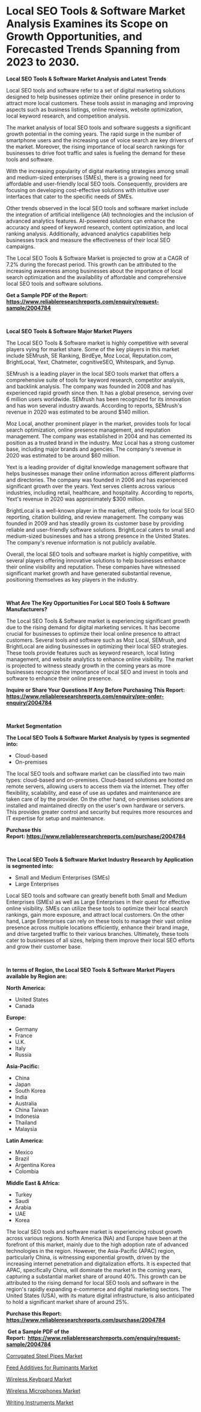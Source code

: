 <p><h1>Local SEO Tools & Software Market Analysis Examines its Scope on Growth Opportunities, and Forecasted Trends Spanning from 2023 to 2030.</h1></p><p><strong>Local SEO Tools & Software Market Analysis and Latest Trends</strong></p>
<p><p>Local SEO tools and software refer to a set of digital marketing solutions designed to help businesses optimize their online presence in order to attract more local customers. These tools assist in managing and improving aspects such as business listings, online reviews, website optimization, local keyword research, and competition analysis.</p><p>The market analysis of local SEO tools and software suggests a significant growth potential in the coming years. The rapid surge in the number of smartphone users and the increasing use of voice search are key drivers of the market. Moreover, the rising importance of local search rankings for businesses to drive foot traffic and sales is fueling the demand for these tools and software.</p><p>With the increasing popularity of digital marketing strategies among small and medium-sized enterprises (SMEs), there is a growing need for affordable and user-friendly local SEO tools. Consequently, providers are focusing on developing cost-effective solutions with intuitive user interfaces that cater to the specific needs of SMEs.</p><p>Other trends observed in the local SEO tools and software market include the integration of artificial intelligence (AI) technologies and the inclusion of advanced analytics features. AI-powered solutions can enhance the accuracy and speed of keyword research, content optimization, and local ranking analysis. Additionally, advanced analytics capabilities help businesses track and measure the effectiveness of their local SEO campaigns.</p><p>The Local SEO Tools & Software Market is projected to grow at a CAGR of 7.2% during the forecast period. This growth can be attributed to the increasing awareness among businesses about the importance of local search optimization and the availability of affordable and comprehensive local SEO tools and software solutions.</p></p>
<p><strong>Get a Sample PDF of the Report:&nbsp; <a href="https://www.reliableresearchreports.com/enquiry/request-sample/2004784">https://www.reliableresearchreports.com/enquiry/request-sample/2004784</a></strong></p>
<p>&nbsp;</p>
<p><strong>Local SEO Tools & Software Major Market Players</strong></p>
<p><p>The Local SEO Tools & Software market is highly competitive with several players vying for market share. Some of the key players in this market include SEMrush, SE Ranking, BirdEye, Moz Local, Reputation.com, BrightLocal, Yext, Chatmeter, cognitiveSEO, Whitespark, and Synup.</p><p>SEMrush is a leading player in the local SEO tools market that offers a comprehensive suite of tools for keyword research, competitor analysis, and backlink analysis. The company was founded in 2008 and has experienced rapid growth since then. It has a global presence, serving over 6 million users worldwide. SEMrush has been recognized for its innovation and has won several industry awards. According to reports, SEMrush's revenue in 2020 was estimated to be around $140 million.</p><p>Moz Local, another prominent player in the market, provides tools for local search optimization, online presence management, and reputation management. The company was established in 2004 and has cemented its position as a trusted brand in the industry. Moz Local has a strong customer base, including major brands and agencies. The company's revenue in 2020 was estimated to be around $60 million.</p><p>Yext is a leading provider of digital knowledge management software that helps businesses manage their online information across different platforms and directories. The company was founded in 2006 and has experienced significant growth over the years. Yext serves clients across various industries, including retail, healthcare, and hospitality. According to reports, Yext's revenue in 2020 was approximately $300 million.</p><p>BrightLocal is a well-known player in the market, offering tools for local SEO reporting, citation building, and review management. The company was founded in 2009 and has steadily grown its customer base by providing reliable and user-friendly software solutions. BrightLocal caters to small and medium-sized businesses and has a strong presence in the United States. The company's revenue information is not publicly available.</p><p>Overall, the local SEO tools and software market is highly competitive, with several players offering innovative solutions to help businesses enhance their online visibility and reputation. These companies have witnessed significant market growth and have generated substantial revenue, positioning themselves as key players in the industry.</p></p>
<p>&nbsp;</p>
<p><strong>What Are The Key Opportunities For Local SEO Tools & Software Manufacturers?</strong></p>
<p><p>The Local SEO Tools & Software market is experiencing significant growth due to the rising demand for digital marketing services. It has become crucial for businesses to optimize their local online presence to attract customers. Several tools and software such as Moz Local, SEMrush, and BrightLocal are aiding businesses in optimizing their local SEO strategies. These tools provide features such as keyword research, local listing management, and website analytics to enhance online visibility. The market is projected to witness steady growth in the coming years as more businesses recognize the importance of local SEO and invest in tools and software to enhance their online presence.</p></p>
<p><strong>Inquire or Share Your Questions If Any Before Purchasing This Report: <a href="https://www.reliableresearchreports.com/enquiry/pre-order-enquiry/2004784">https://www.reliableresearchreports.com/enquiry/pre-order-enquiry/2004784</a></strong></p>
<p>&nbsp;</p>
<p><strong>Market Segmentation</strong></p>
<p><strong>The Local SEO Tools & Software Market Analysis by types is segmented into:</strong></p>
<p><ul><li>Cloud-based</li><li>On-premises</li></ul></p>
<p><p>The local SEO tools and software market can be classified into two main types: cloud-based and on-premises. Cloud-based solutions are hosted on remote servers, allowing users to access them via the internet. They offer flexibility, scalability, and ease of use as updates and maintenance are taken care of by the provider. On the other hand, on-premises solutions are installed and maintained directly on the user's own hardware or servers. This provides greater control and security but requires more resources and IT expertise for setup and maintenance.</p></p>
<p><strong>Purchase this Report:&nbsp;<a href="https://www.reliableresearchreports.com/purchase/2004784">https://www.reliableresearchreports.com/purchase/2004784</a></strong></p>
<p>&nbsp;</p>
<p><strong>The Local SEO Tools & Software Market Industry Research by Application is segmented into:</strong></p>
<p><ul><li>Small and Medium Enterprises (SMEs)</li><li>Large Enterprises</li></ul></p>
<p><p>Local SEO tools and software can greatly benefit both Small and Medium Enterprises (SMEs) as well as Large Enterprises in their quest for effective online visibility. SMEs can utilize these tools to optimize their local search rankings, gain more exposure, and attract local customers. On the other hand, Large Enterprises can rely on these tools to manage their vast online presence across multiple locations efficiently, enhance their brand image, and drive targeted traffic to their various branches. Ultimately, these tools cater to businesses of all sizes, helping them improve their local SEO efforts and grow their customer base.</p></p>
<p>&nbsp;</p>
<p><strong>In terms of Region, the Local SEO Tools & Software Market Players available by Region are:</strong></p>
<p>
    <p> <strong> North America: </strong>
        <ul>
            <li>United States</li>
            <li>Canada</li>
        </ul>
        </p> 
    <p> <strong> Europe: </strong>
        <ul>
            <li>Germany</li>
            <li>France</li>
            <li>U.K.</li>
            <li>Italy</li>
            <li>Russia</li>
        </ul>
        </p> 
    <p> <strong> Asia-Pacific: </strong>
        <ul>
            <li>China</li>
            <li>Japan</li>
            <li>South Korea</li>
            <li>India</li>
            <li>Australia</li>
            <li>China Taiwan</li>
            <li>Indonesia</li>
            <li>Thailand</li>
            <li>Malaysia</li>
        </ul>
        </p> 
    <p> <strong> Latin America: </strong>
        <ul>
            <li>Mexico</li>
            <li>Brazil</li>
            <li>Argentina Korea</li>
            <li>Colombia</li>
        </ul>
        </p> 
    <p> <strong> Middle East & Africa: </strong>
        <ul>
            <li>Turkey</li>
            <li>Saudi</li>
            <li>Arabia</li>
            <li>UAE</li>
            <li>Korea</li>
        </ul>
    </p>
    </p>
<p><p>The local SEO tools and software market is experiencing robust growth across various regions. North America (NA) and Europe have been at the forefront of this market, mainly due to the high adoption rate of advanced technologies in the region. However, the Asia-Pacific (APAC) region, particularly China, is witnessing exponential growth, driven by the increasing internet penetration and digitalization efforts. It is expected that APAC, specifically China, will dominate the market in the coming years, capturing a substantial market share of around 40%. This growth can be attributed to the rising demand for local SEO tools and software in the region's rapidly expanding e-commerce and digital marketing sectors. The United States (USA), with its mature digital infrastructure, is also anticipated to hold a significant market share of around 25%.</p></p>
<p><strong>Purchase this Report: <a href="https://www.reliableresearchreports.com/purchase/2004784">https://www.reliableresearchreports.com/purchase/2004784</a></strong></p>
<p>&nbsp;<strong>Get a Sample PDF of the Report:&nbsp;&nbsp;<a href="https://www.reliableresearchreports.com/enquiry/request-sample/2004784">https://www.reliableresearchreports.com/enquiry/request-sample/2004784</a></strong></p>
<p><strong></strong></p>
<p><p><a href="https://medium.com/@adityalohrp23/analyzing-corrugated-steel-pipes-market-global-industry-perspective-and-forecast-2023-to-2030-ff6a586a7437">Corrugated Steel Pipes Market</a></p><p><a href="https://medium.com/@mahimohanrp23/feed-additives-for-ruminants-market-insights-into-market-cagr-market-trends-and-growth-d7f6e6951cc3">Feed Additives for Ruminants Market</a></p><p><a href="https://www.linkedin.com/pulse/wireless-keyboard-market-size-2023-2030-global-industrial-xy5oc/">Wireless Keyboard Market</a></p><p><a href="https://www.linkedin.com/pulse/wireless-microphones-market-share-amp-new-trends-analysis-ikeuc/">Wireless Microphones Market</a></p><p><a href="https://www.linkedin.com/pulse/decoding-writing-instruments-market-deep-dive-latest-trends-4euwc/">Writing Instruments Market</a></p></p>